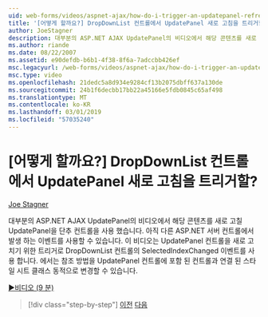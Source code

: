 ```yaml
---
uid: web-forms/videos/aspnet-ajax/how-do-i-trigger-an-updatepanel-refresh-from-a-dropdownlist-control
title: '[어떻게 할까요?] DropDownList 컨트롤에서 UpdatePanel 새로 고침을 트리거할? | Microsoft 문서'
author: JoeStagner
description: 대부분의 ASP.NET AJAX UpdatePanel의 비디오에서 해당 콘텐츠를 새로 고칠 UpdatePanel을 단추 컨트롤을 사용 했습니다. 아직 모든 이벤트를 사용할 수 있습니다...
ms.author: riande
ms.date: 08/22/2007
ms.assetid: e90defdb-b6b1-4f38-8f6a-7adccbb426ef
msc.legacyurl: /web-forms/videos/aspnet-ajax/how-do-i-trigger-an-updatepanel-refresh-from-a-dropdownlist-control
msc.type: video
ms.openlocfilehash: 21dedc5a8d934e9284cf13b2075dbff637a130de
ms.sourcegitcommit: 24b1f6decbb17bb22a45166e5fdb0845c65af498
ms.translationtype: MT
ms.contentlocale: ko-KR
ms.lasthandoff: 03/01/2019
ms.locfileid: "57035240"
---
```

<a name="how-do-i-trigger-an-updatepanel-refresh-from-a-dropdownlist-control"></a>[어떻게 할까요?] DropDownList 컨트롤에서 UpdatePanel 새로 고침을 트리거할?
====================
[Joe Stagner](https://github.com/JoeStagner)

대부분의 ASP.NET AJAX UpdatePanel의 비디오에서 해당 콘텐츠를 새로 고칠 UpdatePanel을 단추 컨트롤을 사용 했습니다. 아직 다른 ASP.NET 서버 컨트롤에서 발생 하는 이벤트를 사용할 수 있습니다. 이 비디오는 UpdatePanel 컨트롤을 새로 고치기 위한 트리거로 DropDownList 컨트롤의 SelectedIndexChanged 이벤트를 사용 합니다. 에서는 참조 방법을 UpdatePanel 컨트롤에 포함 된 컨트롤과 연결 된 스타일 시트 클래스 동적으로 변경할 수 있습니다.

[&#9654;비디오 (9 분)](https://channel9.msdn.com/Blogs/ASP-NET-Site-Videos/how-do-i-trigger-an-updatepanel-refresh-from-a-dropdownlist-control)

> [!div class="step-by-step"]
> [이전](how-do-i-implement-the-persistent-communications-pattern-using-web-services.md)
> [다음](how-do-i-create-an-aspnet-ajax-extender-from-scratch.md)
